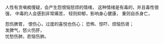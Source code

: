 人性有贪嗔痴慢疑，会产生怨恨恼怒烦的情绪，
这种情绪是有毒的，并且毒性很强，
中毒的人会感到非常痛苦，
轻则抑郁，影响身心健康，
重则自杀身亡，

怨伤脾胃，
恨伤心，过度的喜悦也伤心；
恐怖、惊吓、烦恼伤肾；  
发脾气，怒火伤肝，  
忧愁伤肺，悲恼伤肺。

